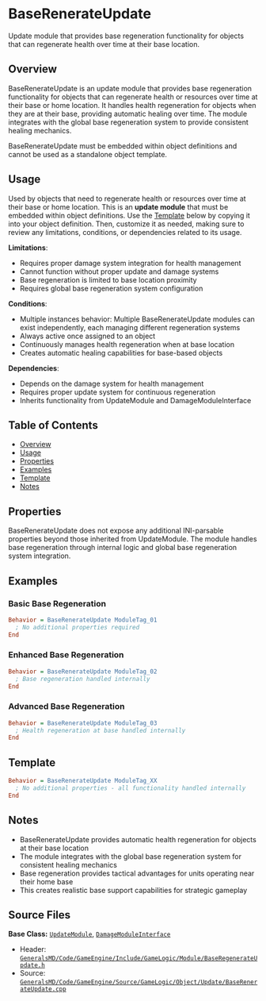 # BaseRenerateUpdate

Update module that provides base regeneration functionality for objects that can regenerate health over time at their base location.

## Overview

BaseRenerateUpdate is an update module that provides base regeneration functionality for objects that can regenerate health or resources over time at their base or home location. It handles health regeneration for objects when they are at their base, providing automatic healing over time. The module integrates with the global base regeneration system to provide consistent healing mechanics.

BaseRenerateUpdate must be embedded within object definitions and cannot be used as a standalone object template.

## Usage

Used by objects that need to regenerate health or resources over time at their base or home location. This is an **update module** that must be embedded within object definitions. Use the [Template](#template) below by copying it into your object definition. Then, customize it as needed, making sure to review any limitations, conditions, or dependencies related to its usage.

**Limitations**:
- Requires proper damage system integration for health management
- Cannot function without proper update and damage systems
- Base regeneration is limited to base location proximity
- Requires global base regeneration system configuration

**Conditions**:
- Multiple instances behavior: Multiple BaseRenerateUpdate modules can exist independently, each managing different regeneration systems
- Always active once assigned to an object
- Continuously manages health regeneration when at base location
- Creates automatic healing capabilities for base-based objects

**Dependencies**:
- Depends on the damage system for health management
- Requires proper update system for continuous regeneration
- Inherits functionality from UpdateModule and DamageModuleInterface

## Table of Contents

- [Overview](#overview)
- [Usage](#usage)
- [Properties](#properties)
- [Examples](#examples)
- [Template](#template)
- [Notes](#notes)

## Properties

BaseRenerateUpdate does not expose any additional INI-parsable properties beyond those inherited from UpdateModule. The module handles base regeneration through internal logic and global base regeneration system integration.

## Examples

### Basic Base Regeneration
```ini
Behavior = BaseRenerateUpdate ModuleTag_01
  ; No additional properties required
End
```

### Enhanced Base Regeneration
```ini
Behavior = BaseRenerateUpdate ModuleTag_02
  ; Base regeneration handled internally
End
```

### Advanced Base Regeneration
```ini
Behavior = BaseRenerateUpdate ModuleTag_03
  ; Health regeneration at base handled internally
End
```

## Template

```ini
Behavior = BaseRenerateUpdate ModuleTag_XX
  ; No additional properties - all functionality handled internally
End
```

## Notes

- BaseRenerateUpdate provides automatic health regeneration for objects at their base location
- The module integrates with the global base regeneration system for consistent healing mechanics
- Base regeneration provides tactical advantages for units operating near their home base
- This creates realistic base support capabilities for strategic gameplay

## Source Files

**Base Class:** [`UpdateModule`](../../GeneralsMD/Code/GameEngine/Include/GameLogic/Module/UpdateModule.h), [`DamageModuleInterface`](../../GeneralsMD/Code/GameEngine/Include/GameLogic/Module/DamageModule.h)

- Header: [`GeneralsMD/Code/GameEngine/Include/GameLogic/Module/BaseRegenerateUpdate.h`](../../GeneralsMD/Code/GameEngine/Include/GameLogic/Module/BaseRegenerateUpdate.h)
- Source: [`GeneralsMD/Code/GameEngine/Source/GameLogic/Object/Update/BaseRenerateUpdate.cpp`](../../GeneralsMD/Code/GameEngine/Source/GameLogic/Object/Update/BaseRenerateUpdate.cpp)
